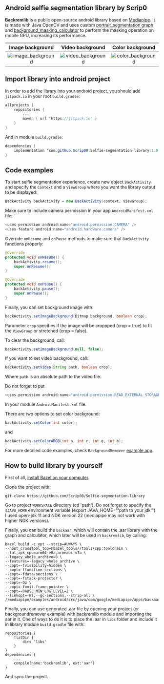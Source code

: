 ## Android selfie segmentation library by Scrip0

**Backremlib** is a public open-source android library based on [Mediapipe](https://github.com/google/mediapipe).
It is made with Java OpenCV and uses custom [portrait_segmentation graph](https://github.com/Scrip00/Selfie-segmentation-library/tree/main/mediapipe/graphs/portrait_segmentation) and [background_masking_calculator](https://github.com/Scrip00/Selfie-segmentation-library/blob/main/mediapipe/calculators/image/background_masking_calculator.cc) to perform the masking operation on mobile GPU, increasing its performance.

| Image background | Video background | Color background |
| :---: | :---: | :---: |
| ![image_background](docs/images/Backremlib/image.gif) | ![video_background](docs/images/Backremlib/video.gif) | ![color_background](docs/images/Backremlib/color.gif) |

## Import library into android project

In order to add the library into your android project, you should add `jitpack.io` in your root `build.gradle`:

```java
allprojects {
    repositories {
        ...
        maven { url 'https://jitpack.io' }
    }
}
```

And in module `build.gradle`:

```java
dependencies {
    implementation 'com.github.Scrip00:Selfie-segmentation-library:1.0.3'
}
```

## Code examples

To start selfie segmentation experience, create new object `BackActivity` and specify the `Context` and a `ViewGroup` where you want the library output to be displayed:

```java
BackActivity backActivity = new BackActivity(context, viewGroup);
```

Make sure to include camera permission in your app `AndroidManifest.xml` file:

```java
<uses-permission android:name="android.permission.CAMERA" />
<uses-feature android:name="android.hardware.camera" />
```

Override `onResume` and `onPause` methods to make sure that `BackActivity` functions properly:

```java
@Override
protected void onResume() {
    backActivity.resume();
    super.onResume();
}

@Override
protected void onPause() {
    backActivity.pause();
    super.onPause();
}
```

Finally, you can set background image with:

```java
backActivity.setImageBackground(Bitmap background, boolean crop);
```

Parameter `crop` specifies if the image will be croppped (crop = true) to fit the `ViewGroup` or stretched (crop = false).

To clear the background, call:

```java
backActivity.setImageBackground(null, false);
```

If you want to set video background, call:

```java
backActivity.setVideo(String path, boolean crop);
```

Where `path` is an absolute path to the video file.

Do not forget to put

```java
<uses-permission android:name="android.permission.READ_EXTERNAL_STORAGE" />
```

In your module `AndroidManifest.xml` file.

There are two options to set color background:

```java
backActivity.setColor(int color);
```

and

```java
backActivity.setColorARGB(int a, int r, int g, int b);
```

For more detailed code examples, check `BackgroundRemover` [example app](https://github.com/Scrip00/Selfie-segmentation-library/tree/main/backgroundremover/app).

## How to build library by yourself

First of all, [install Bazel on your computer](https://docs.bazel.build/versions/main/install.html).

Clone the project with:

```
git clone https://github.com/Scrip00/Selfie-segmentation-library
```

Go to project `WORKSPACE` directory (cd 'path'). Do not forget to specify the `$JAVA_HOME` environment variable (export JAVA_HOME="'path to your jdk'"). I used open-jdk 11 and NDK version 22 (mediapipe may not work with higher NDK versions).

Finally, you can build the `backaar`, which will contain the .aar library with the graph and calculator, which later will be used in `backremlib`, by calling:

```
bazel build -c opt --strip=ALWAYS \
--host_crosstool_top=@bazel_tools//tools/cpp:toolchain \
--fat_apk_cpu=arm64-v8a,armeabi-v7a \
--legacy_whole_archive=0 \
--features=-legacy_whole_archive \
--copt=-fvisibility=hidden \
--copt=-ffunction-sections \
--copt=-fdata-sections \
--copt=-fstack-protector \
--copt=-Oz \
--copt=-fomit-frame-pointer \
--copt=-DABSL_MIN_LOG_LEVEL=2 \
--linkopt=-Wl,--gc-sections,--strip-all \
//mediapipe/examples/android/src/java/com/google/mediapipe/apps/backaar:backaar.aar
```

Finally, you can use generated .aar file by opening your project (or backgroundremover example) with backremlib module and importing the aar in it. One of ways to do it is to place the .aar in `libs` folder and include it in library module `build.gradle` file with:

```
repositories {
    flatDir {
        dirs 'libs'
    }
}
dependencies {
    ...
    compile(name:'backremlib', ext:'aar')
}
```

And sync the project.







































